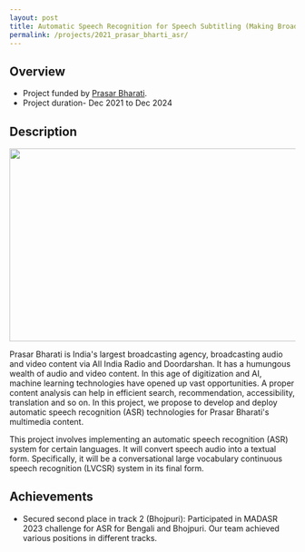 ```yaml
---
layout: post
title: Automatic Speech Recognition for Speech Subtitling (Making Broadcast Content in various Indian Languages Accessible)
permalink: /projects/2021_prasar_bharti_asr/
---
```


## Overview

  - Project funded by [Prasar Bharati](https://prasarbharati.gov.in/).
  - Project duration- Dec 2021 to Dec 2024

## Description

<img class="img-cover mb-3" src="https://raw.githubusercontent.com/vipular/vipular.github.io/gh-pages/assets/img/asr_image.png" width="800" height="340">
<br />

Prasar Bharati is India's largest broadcasting agency, broadcasting audio and video content via All India Radio and Doordarshan. It has a humungous wealth of audio and video content. In this age of digitization and AI, machine learning technologies have opened up vast opportunities. A proper content analysis can help in efficient search, recommendation, accessibility, translation and so on. In this project, we propose to develop and deploy automatic speech recognition (ASR) technologies for Prasar Bharati's multimedia content.

This project involves implementing an automatic speech recognition (ASR) system for certain languages. It will convert speech audio into a textual form. Specifically, it will be a conversational large vocabulary continuous speech recognition (LVCSR) system in its final form.

## Achievements
- Secured second place in track 2 (Bhojpuri): Participated in MADASR 2023 challenge for ASR for Bengali and Bhojpuri. Our team achieved various positions in different tracks.

<!-- 
## Publications
 -->
